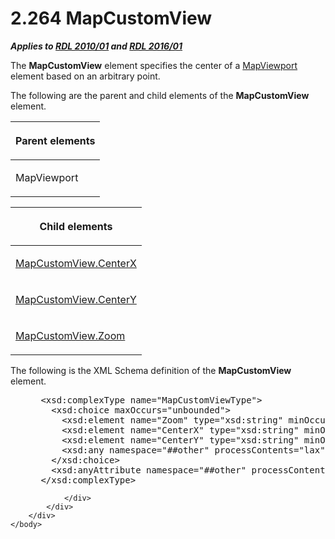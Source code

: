 <html dir="LTR" xmlns:mshelp="http://msdn.microsoft.com/mshelp" xmlns:ddue="http://ddue.schemas.microsoft.com/authoring/2003/5" xmlns:xlink="http://www.w3.org/1999/xlink" xmlns:tool="http://www.microsoft.com/tooltip">
    <head>
        <meta http-equiv="Content-Type" content="text/html; CHARSET=utf-8"></meta>
        <meta name="save" content="history"></meta>
        <title>2.264 MapCustomView</title>
        <xml>
            <mshelp:toctitle title="2.264 MapCustomView"></mshelp:toctitle>
            <mshelp:rltitle title="[MS-RDL]: MapCustomView"></mshelp:rltitle>
            <mshelp:keyword index="A" term="21154ffd-ecd3-4e2f-ae18-f056a5350467"></mshelp:keyword>
            <mshelp:attr name="DCSext.ContentType" value="open specification"></mshelp:attr>
            <mshelp:attr name="AssetID" value="21154ffd-ecd3-4e2f-ae18-f056a5350467"></mshelp:attr>
            <mshelp:attr name="TopicType" value="kbRef"></mshelp:attr>
            <mshelp:attr name="DCSext.Title" value="[MS-RDL]: MapCustomView" />
        </xml>
    </head>
    <body>
        <div id="header">
            <h1 class="heading">2.264 MapCustomView</h1>
        </div>
        <div id="mainSection">
            <div id="mainBody">
                <div id="allHistory" class="saveHistory"></div>
                <div id="sectionSection0" class="section" name="collapseableSection">
                    

<p><b><i>Applies to </i></b><a href="3428e690-a348-4ec7-8a6a-8efb42d2cdee.html"><b><i>RDL 2010/01</i></b></a><b><i>
and </i></b><a href="52ce3983-2bfc-4e72-9359-42aaf5fe4509.html"><b><i>RDL 2016/01</i></b></a></p>

<p>The <b>MapCustomView</b> element specifies the center of a <a href="55679f1a-a5b6-4b08-b284-ff6e27deedb4.html">MapViewport</a> element based
on an arbitrary point. </p>

<p>The following are the parent and child elements of the <b>MapCustomView</b>
element.</p>

<table>
 <thead>
  <tr>
   <th>
   <p>Parent elements</p>
   </th>
  </tr>
 </thead>
 <tr>
  <td>
  <p>MapViewport</p>
  </td>
 </tr>
</table>

<p> </p>

<table>
 <thead>
  <tr>
   <th>
   <p>Child elements</p>
   </th>
  </tr>
 </thead>
 <tr>
  <td>
  <p><a href="bc0ea2b3-6fe6-4bae-885e-b873e6651f39.html">MapCustomView.CenterX</a></p>
  </td>
 </tr>
 <tr>
  <td>
  <p><a href="ee696893-3508-4694-a242-4ebc07b055c7.html">MapCustomView.CenterY</a></p>
  </td>
 </tr>
 <tr>
  <td>
  <p><a href="03b4921c-e00a-48fc-95cd-e60631d00daf.html">MapCustomView.Zoom</a></p>
  </td>
 </tr>
</table>

<p>The following is the XML Schema definition of the <b>MapCustomView</b>
element.</p>

<dl>
<dd>
<div><pre> &lt;xsd:complexType name=&quot;MapCustomViewType&quot;&gt;
   &lt;xsd:choice maxOccurs=&quot;unbounded&quot;&gt;
     &lt;xsd:element name=&quot;Zoom&quot; type=&quot;xsd:string&quot; minOccurs=&quot;0&quot; /&gt;
     &lt;xsd:element name=&quot;CenterX&quot; type=&quot;xsd:string&quot; minOccurs=&quot;0&quot; /&gt;
     &lt;xsd:element name=&quot;CenterY&quot; type=&quot;xsd:string&quot; minOccurs=&quot;0&quot; /&gt;
     &lt;xsd:any namespace=&quot;##other&quot; processContents=&quot;lax&quot; /&gt;
   &lt;/xsd:choice&gt;
   &lt;xsd:anyAttribute namespace=&quot;##other&quot; processContents=&quot;lax&quot; /&gt;
 &lt;/xsd:complexType&gt;
</pre></div>
</dd></dl>


                </div>
            </div>
        </div>
    </body>
</html>